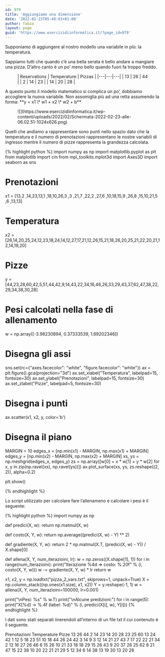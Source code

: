 ```yaml
---
id: 979
title: 'Aggiungiamo una dimensione'
date: '2022-02-23T05:48:03+01:00'
author: fabio
layout: page
guid: 'https://www.esercizidiinformatica.it/?page_id=979'
---
```


Supponiamo di aggiungere al nostro modello una variabile in più: la temperatura.

Sappiamo tutti che quando c’è una bella serata è bello andare a mangiare una pizza. D’altro canto è un po’ meno bello quando fuori fa troppo freddo.

<figure class="wp-block-table">| Reservations | Temperature | Pizzas |
|---|---|---|
| 13 | 26 | 44 |
| 2 | 14 | 23 |
| 14 | 20 | 28 |

</figure>A questo punto il modello matematico si complica un po’, dobbiamo accogliere la nuova variabile. Non assomiglia più ad una retta assumendo la forma: **y = x1 \* w1 + x2 \* w2 + b**

<figure class="wp-block-image size-large">![](https://www.esercizidiinformatica.it/wp-content/uploads/2022/02/Schermata-2022-02-23-alle-06.02.51-1024x626.png)</figure>Quelli che andiamo a rappresentare sono punti nello spazio dato che la temperatura e il numero di prenotazioni rappresentano le nostre variabili di ingresso mentre il numero di pizze rappresenta la grandezza calcolata.

{% highlight python %}
import numpy as np
import matplotlib.pyplot as plt
from matplotlib import cm
from mpl_toolkits.mplot3d import Axes3D
import seaborn as sns

# Prenotazioni
x1 = [13,2 ,14,23,13,1 ,18,10,26,3 ,3 ,21,7 ,22,2 ,27,6 ,10,18,15,9 ,26,8 ,15,10,21,5 ,6 ,13,13]
# Temperatura
x2 = [26,14,20,25,24,12,23,18,24,14,12,27,17,21,12,26,15,21,18,26,20,25,21,22,20,21,12,14,19,20]
# Pizze
y = [44,23,28,60,42,5,51,44,42,9,14,43,22,34,16,46,26,33,29,43,37,62,47,38,22,29,34,38,30,28]

# Pesi calcolati nella fase di allenamento
w = np.array([-3.98230894, 0.37333539, 1.69202346])

# Disegna gli assi
sns.set(rc={"axes.facecolor": "white", "figure.facecolor": "white"})
ax = plt.figure().gca(projection="3d")
ax.set_xlabel("Temperatura", labelpad=15, fontsize=30)
ax.set_ylabel("Prenotazioni", labelpad=15, fontsize=30)
ax.set_zlabel("Pizze", labelpad=5, fontsize=30)

# Disegna i punti
ax.scatter(x1, x2, y, color='b')

# Disegna il piano
MARGIN = 10
edges_x = [np.min(x1) - MARGIN, np.max(x1) + MARGIN]
edges_y = [np.min(x2) - MARGIN, np.max(x2) + MARGIN]
xs, ys = np.meshgrid(edges_x, edges_y)
zs = np.array([w[0] + x * w[1] + y * w[2] for x, y in zip(np.ravel(xs), np.ravel(ys))])
ax.plot_surface(xs, ys, zs.reshape((2, 2)), alpha=0.2)

plt.show()

{% endhighlight %}

</div>Lo script utilizzato per calcolare fare l’allenameno e calcolare i pesi è il seguente:

{% highlight python %}
import numpy as np

def predici(X, w):
    return np.matmul(X, w)

def costo(X, Y, w):
    return np.average((predici(X, w) - Y) ** 2)

def gradiente(X, Y, w):
    return 2 * np.matmul(X.T, (predici(X, w) - Y)) / X.shape[0]

def allena(X, Y, num_iterazioini, lr):
    w = np.zeros((X.shape[1], 1))
    for i in range(num_iterazioini):
        print("Iterazione %4d => costo: %.20f" % (i, costo(X, Y, w)))
        w -= gradiente(X, Y, w) * lr
    return w


x1, x2, y = np.loadtxt("pizza_2_vars.txt", skiprows=1, unpack=True)
X = np.column_stack((np.ones(x1.size), x1, x2))
Y = y.reshape(-1, 1)
w = allena(X, Y, num_iterazioini=100000, lr=0.001)

print("\nPesi: %s" % w.T)
print("\nAlcune predizioni:")
for i in range(5):
    print("X[%d] -> %.4f (label: %d)" % (i, predici(X[i], w), Y[i]))
{% endhighlight %}

</div>I dati sono stati separati iinerendoli all’interno di un file txt il cui contenuto è il seguente.


Prenotazioni  Temperature  Pizze
13            26           44
2             14           23
14            20           28
23            25           60
13            24           42
1             12           5
18            23           51
10            18           44
26            24           42
3             14           9
3             12           14
21            27           43
7             17           22
22            21           34
2             12           16
27            26           46
6             15           26
10            21           33
18            18           29
15            26           43
9             20           37
26            25           62
8             21           47
15            22           38
10            20           22
21            21           29
5             12           34
6             14           38
13            19           30
13            20           28


</div>